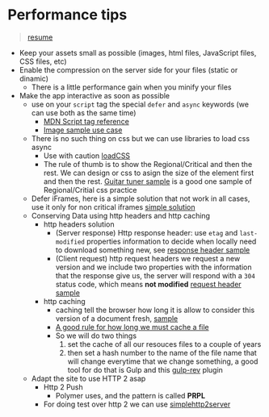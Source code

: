 # Performance tips

> [resume](https://1drv.ms/i/s!AnLw2TAmdFo-g1sxYGbOmjKzareq)

- Keep your assets small as possible (images, html files, JavaScript files, CSS files, etc)
- Enable the compression on the server side for your files (static or dinamic)
  - There is a little performance gain when you minify your files
- Make the app interactive as soon as possible
  - use on your `script` tag the special `defer` and `async` keywords (we can use both as the same time)
    - [MDN Script tag reference](https://developer.mozilla.org/en-US/docs/Web/HTML/Element/script)
    - [Image sample use case](https://1drv.ms/i/s!AnLw2TAmdFo-g1VBV_BV3w1DjVSF)
  - There is no such thing on css but we can use libraries to load css async
    - Use with caution [loadCSS](https://github.com/filamentgroup/loadcss)
    - The rule of thumb is to show the Regional/Critical and then the rest. We can design or css to asign the size of the element first and then the rest. [Guitar tuner sample](http://bit.ly/2htgi4F) is a good one sample of Regional/Critial css practice
  - Defer iFrames, here is a simple solution that not work in all cases, use it only for non critical iframes [simple solution](https://1drv.ms/i/s!AnLw2TAmdFo-g1ZgjHKEZsA1G2xp)
  - Conserving Data using http headers and http caching
    - http headers solution
      - (Server response) Http response header: use `etag` and `last-modified` properties information to decide when locally need to download something new, see [response header sample](https://1drv.ms/i/s!AnLw2TAmdFo-g1fsmw33AIOzoUnv)
      - (Client request) http request headers we request a new version and we include two properties with the information that the response give us, the server will respond with a `304` status code, which means **not modified** [request header sample](https://1drv.ms/i/s!AnLw2TAmdFo-g1hCnfYDfyVMsER3)
    - http caching
      - caching tell the browser how long it is allow to consider this version of a document fresh, [sample](https://1drv.ms/i/s!AnLw2TAmdFo-g1mkjcCS7kNx68K9)
      - [A good rule for how long we must cache a file](https://1drv.ms/i/s!AnLw2TAmdFo-g1onotTEE3TLkGr4)
      - So we will do two things
        1. set the cache of all our resouces files to a couple of years
        2. then set a hash number to the name of the file name that will change everytime that we change something, a good tool for do that is Gulp and this [gulp-rev](http://bit.ly/2i7U5cK) plugin
  - Adapt the site to use HTTP 2 asap
    - Http 2 Push
      - Polymer uses, and the pattern is called **PRPL**
    - For doing test over http 2 we can use [simplehttp2server](http://bit.ly/2ieswwK)